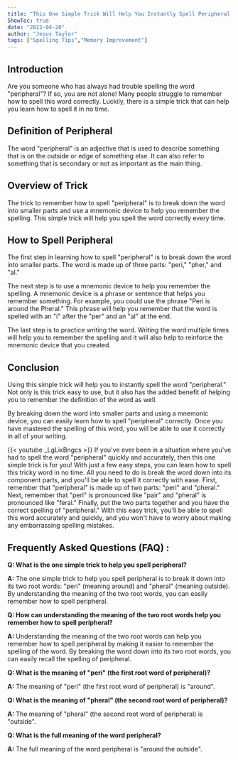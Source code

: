 ```yaml
---
title: "This One Simple Trick Will Help You Instantly Spell Peripheral - You Won't Believe How Easy it Is!"
ShowToc: true 
date: "2022-04-20"
author: "Jesus Taylor" 
tags: ["Spelling Tips","Memory Improvement"]
---
```

## Introduction
Are you someone who has always had trouble spelling the word "peripheral"? If so, you are not alone! Many people struggle to remember how to spell this word correctly. Luckily, there is a simple trick that can help you learn how to spell it in no time. 

## Definition of Peripheral
The word "peripheral" is an adjective that is used to describe something that is on the outside or edge of something else. It can also refer to something that is secondary or not as important as the main thing. 

## Overview of Trick
The trick to remember how to spell "peripheral" is to break down the word into smaller parts and use a mnemonic device to help you remember the spelling. This simple trick will help you spell the word correctly every time. 

## How to Spell Peripheral
The first step in learning how to spell "peripheral" is to break down the word into smaller parts. The word is made up of three parts: "peri," "pher," and "al." 

The next step is to use a mnemonic device to help you remember the spelling. A mnemonic device is a phrase or sentence that helps you remember something. For example, you could use the phrase "Peri is around the Pheral." This phrase will help you remember that the word is spelled with an "i" after the "per" and an "al" at the end. 

The last step is to practice writing the word. Writing the word multiple times will help you to remember the spelling and it will also help to reinforce the mnemonic device that you created. 

## Conclusion
Using this simple trick will help you to instantly spell the word "peripheral." Not only is this trick easy to use, but it also has the added benefit of helping you to remember the definition of the word as well. 

By breaking down the word into smaller parts and using a mnemonic device, you can easily learn how to spell "peripheral" correctly. Once you have mastered the spelling of this word, you will be able to use it correctly in all of your writing.

{{< youtube _LgLixBngcs >}} 
If you've ever been in a situation where you've had to spell the word "peripheral" quickly and accurately, then this one simple trick is for you! With just a few easy steps, you can learn how to spell this tricky word in no time. All you need to do is break the word down into its component parts, and you'll be able to spell it correctly with ease. First, remember that "peripheral" is made up of two parts: "peri" and "pheral." Next, remember that "peri" is pronounced like "pair" and "pheral" is pronounced like "feral." Finally, put the two parts together and you have the correct spelling of "peripheral." With this easy trick, you'll be able to spell this word accurately and quickly, and you won't have to worry about making any embarrassing spelling mistakes.

## Frequently Asked Questions (FAQ) :
**Q: What is the one simple trick to help you spell peripheral?**

**A:** The one simple trick to help you spell peripheral is to break it down into its two root words: "peri" (meaning around) and "pheral" (meaning outside). By understanding the meaning of the two root words, you can easily remember how to spell peripheral.

**Q: How can understanding the meaning of the two root words help you remember how to spell peripheral?**

**A:** Understanding the meaning of the two root words can help you remember how to spell peripheral by making it easier to remember the spelling of the word. By breaking the word down into its two root words, you can easily recall the spelling of peripheral.

**Q: What is the meaning of "peri" (the first root word of peripheral)?**

**A:** The meaning of "peri" (the first root word of peripheral) is "around".

**Q: What is the meaning of "pheral" (the second root word of peripheral)?**

**A:** The meaning of "pheral" (the second root word of peripheral) is "outside".

**Q: What is the full meaning of the word peripheral?**

**A:** The full meaning of the word peripheral is "around the outside".





